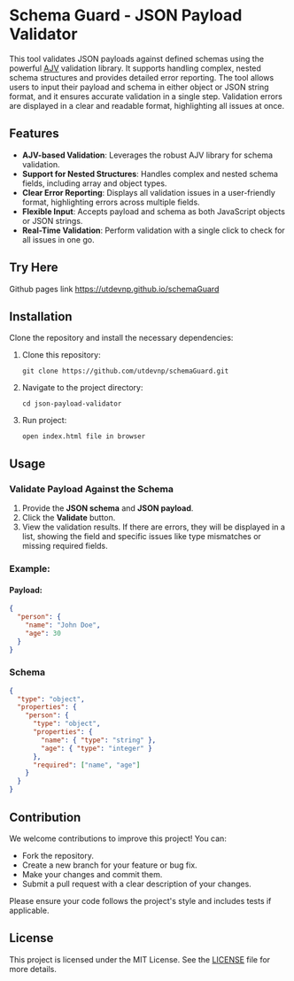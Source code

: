 # Schema Guard - JSON Payload Validator

This tool validates JSON payloads against defined schemas using the powerful [AJV](https://ajv.js.org/) validation library. It supports handling complex, nested schema structures and provides detailed error reporting. The tool allows users to input their payload and schema in either object or JSON string format, and it ensures accurate validation in a single step. Validation errors are displayed in a clear and readable format, highlighting all issues at once.

## Features

- **AJV-based Validation**: Leverages the robust AJV library for schema validation.
- **Support for Nested Structures**: Handles complex and nested schema fields, including array and object types.
- **Clear Error Reporting**: Displays all validation issues in a user-friendly format, highlighting errors across multiple fields.
- **Flexible Input**: Accepts payload and schema as both JavaScript objects or JSON strings.
- **Real-Time Validation**: Perform validation with a single click to check for all issues in one go.

## Try Here 
Github pages link <a href="https://utdevnp.github.io/schemaGuard" target="_blank">https://utdevnp.github.io/schemaGuard</a>

## Installation

Clone the repository and install the necessary dependencies:

1. Clone this repository:

   `git clone https://github.com/utdevnp/schemaGuard.git`

2. Navigate to the project directory:

   `cd json-payload-validator`

3. Run project:

   `open index.html file in browser`

## Usage

### Validate Payload Against the Schema

1. Provide the **JSON schema** and **JSON payload**.
2. Click the **Validate** button.
3. View the validation results. If there are errors, they will be displayed in a list, showing the field and specific issues like type mismatches or missing required fields.

### Example:

#### Payload:
```json
{
  "person": {
    "name": "John Doe",
    "age": 30
  }
}
```

### Schema 

``` json
{
  "type": "object",
  "properties": {
    "person": {
      "type": "object",
      "properties": {
        "name": { "type": "string" },
        "age": { "type": "integer" }
      },
      "required": ["name", "age"]
    }
  }
}

```

## Contribution

We welcome contributions to improve this project! You can:

- Fork the repository.
- Create a new branch for your feature or bug fix.
- Make your changes and commit them.
- Submit a pull request with a clear description of your changes.

Please ensure your code follows the project's style and includes tests if applicable.

## License

This project is licensed under the MIT License. See the [LICENSE](LICENSE) file for more details.

